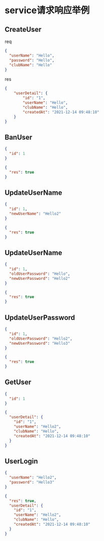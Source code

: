 # service请求响应举例

## CreateUser
req
```json
{
  "userName": "Hello",
  "password": "Hello",
  "clubName": "Hello"
}
```
res
```json
{
    "userDetail": {
        "id": "1",
        "userName": "Hello",
        "clubName": "Hello",
        "createdAt": "2021-12-14 09:48:10"
    }
}
```

## BanUser

```json
{
  "id": 1
}
```

```json
{
  "res": true
}
```

## UpdateUserName

```json
{
  "id": 1,
  "newUserName": "Hello2"
}
```

```json
{
  "res": true
}
```

## UpdateUserName

```json
{
  "id": 1,
  "oldUserPassword": "Hello",
  "newUserPassword": "Hello2"
}
```

```json
{
  "res": true
}
```

## UpdateUserPassword

```json
{
  "id": 1,
  "oldUserPassword": "Hello2",
  "newUserPassword": "Hello3"
}
```

```json
{
  "res": true
}
```

## GetUser

```json
{
  "id": 1
}
```

```json
{
  "userDetail": {
    "id": "1",
    "userName": "Hello2",
    "clubName": "Hello",
    "createdAt": "2021-12-14 09:48:10"
  }
}
```

## UserLogin

```json
{
  "userName": "Hello2",
  "password": "Hello3"
}
```

```json
{
  "res": true,
  "userDetail": {
    "id": "1",
    "userName": "Hello2",
    "clubName": "Hello",
    "createdAt": "2021-12-14 09:48:10"
  }
}
```